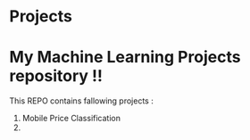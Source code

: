# Projects
# My Machine Learning Projects repository !!

This REPO contains fallowing projects :

1. Mobile Price Classification
2. 
